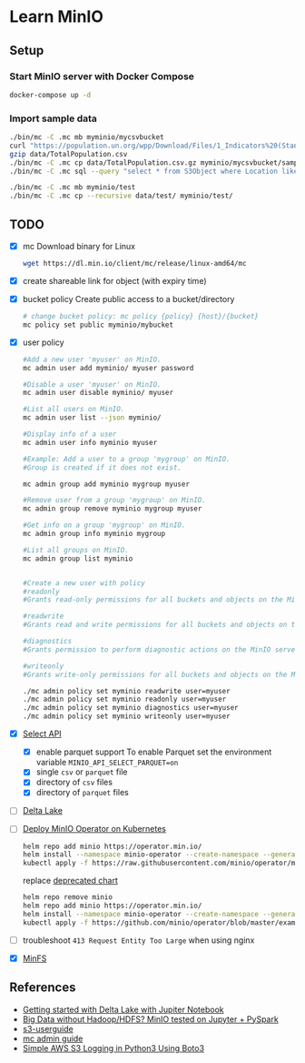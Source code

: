 # Learn MinIO

## Setup

### Start MinIO server with Docker Compose

```sh
docker-compose up -d
```

### Import sample data

```sh
./bin/mc -C .mc mb myminio/mycsvbucket
curl "https://population.un.org/wpp/Download/Files/1_Indicators%20(Standard)/CSV_FILES/WPP2019_TotalPopulationBySex.csv" > data/TotalPopulation.csv
gzip data/TotalPopulation.csv
./bin/mc -C .mc cp data/TotalPopulation.csv.gz myminio/mycsvbucket/sampledata/
./bin/mc -C .mc sql --query "select * from S3Object where Location like '%United States%'" myminio/mycsvbucket/sampledata/TotalPopulation.csv.gz

./bin/mc -C .mc mb myminio/test
./bin/mc -C .mc cp --recursive data/test/ myminio/test/
```

## TODO

- [x] mc
  Download binary for Linux

  ```sh
  wget https://dl.min.io/client/mc/release/linux-amd64/mc
  ```

- [x] create shareable link for object (with expiry time)
- [x] bucket policy
  Create public access to a bucket/directory

  ```sh
  # change bucket policy: mc policy {policy} {host}/{bucket}
  mc policy set public myminio/mybucket
  ```

- [x] user policy

  ```sh
  #Add a new user 'myuser' on MinIO.
  mc admin user add myminio/ myuser password

  #Disable a user 'myuser' on MinIO.
  mc admin user disable myminio/ myuser

  #List all users on MinIO.
  mc admin user list --json myminio/

  #Display info of a user
  mc admin user info myminio myuser

  #Example: Add a user to a group 'mygroup' on MinIO.
  #Group is created if it does not exist.

  mc admin group add myminio mygroup myuser

  #Remove user from a group 'mygroup' on MinIO.
  mc admin group remove myminio mygroup myuser

  #Get info on a group 'mygroup' on MinIO.
  mc admin group info myminio mygroup

  #List all groups on MinIO.
  mc admin group list myminio


  #Create a new user with policy
  #readonly
  #Grants read-only permissions for all buckets and objects on the MinIO server.

  #readwrite
  #Grants read and write permissions for all buckets and objects on the MinnIO server.

  #diagnostics
  #Grants permission to perform diagnostic actions on the MinIO server.

  #writeonly
  #Grants write-only permissions for all buckets and objects on the MinIO server.

  ./mc admin policy set myminio readwrite user=myuser
  ./mc admin policy set myminio readonly user=myuser
  ./mc admin policy set myminio diagnostics user=myuser
  ./mc admin policy set myminio writeonly user=myuser
  ```

- [x] [Select API](https://docs.min.io/docs/minio-select-api-quickstart-guide.html)
  - [x] enable parquet support
    To enable Parquet set the environment variable `MINIO_API_SELECT_PARQUET=on`
  - [x] single `csv` or `parquet` file
  - [x] directory of `csv` files
  - [x] directory of `parquet` files
- [ ] [Delta Lake](https://docs.delta.io/latest/quick-start.html)
- [ ] [Deploy MinIO Operator on Kubernetes](https://github.com/minio/operator)

  ```sh
  helm repo add minio https://operator.min.io/
  helm install --namespace minio-operator --create-namespace --generate-name minio/minio-operator
  kubectl apply -f https://raw.githubusercontent.com/minio/operator/master/examples/tenant.yaml
  ```

  replace [deprecated chart](https://github.com/minio/charts)

  ```sh
  helm repo remove minio
  helm repo add minio https://operator.min.io/
  helm install --namespace minio-operator --create-namespace --generate-name minio/minio-operator
  kubectl apply -f https://github.com/minio/operator/blob/master/examples/tenant.yaml
  ```
  
- [ ] troubleshoot `413 Request Entity Too Large` when using nginx
- [x] [MinFS](https://github.com/minio/minfs)

## References

- [Getting started with Delta Lake with Jupiter Notebook](https://laptrinhx.com/getting-started-with-delta-lake-with-jupiter-notebook-3085750171/)
- [Big Data without Hadoop/HDFS? MinIO tested on Jupyter + PySpark](https://python.plainenglish.io/big-data-without-hadoop-hdfs-minio-tested-on-jupter-pyspark-7b89a249ec94)
- [s3-userguide](https://docs.aws.amazon.com/AmazonS3/latest/userguide/s3-userguide.pdf)
- [mc admin guide](https://docs.min.io/docs/minio-admin-complete-guide.html#user)
- [Simple AWS S3 Logging in Python3 Using Boto3](https://medium.com/nerd-for-tech/simple-aws-s3-logging-in-python3-using-boto3-cfbd345ef65b)
